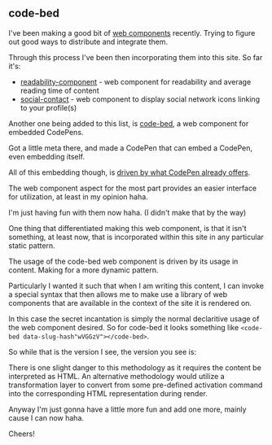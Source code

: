 ## code-bed

I've been making a good bit of [web components](https://developer.mozilla.org/en-US/docs/Web/Web_Components) recently. Trying to figure out good ways to distribute and integrate them.

Through this process I've been then incorporating them into this site. So far it's:

- [readability-component](https://github.com/rcasto/readability-component) - web component for readability and average reading time of content
- [social-contact](https://github.com/rcasto/social-contact) - web component to display social network icons linking to your profile(s)

Another one being added to this list, is [code-bed](https://github.com/rcasto/code-bed), a web component for embedded CodePens.

<code-bed data-slug-hash="ExVoXKW"></code-bed>

Got a little meta there, and made a CodePen that can embed a CodePen, even embedding itself.

All of this embedding though, is [driven by what CodePen already offers](https://blog.codepen.io/documentation/embedded-pens/).

The web component aspect for the most part provides an easier interface for utilization, at least in my opinion haha.

<code-bed data-slug-hash="JBlCc"></code-bed>

I'm just having fun with them now haha. (I didn't make that by the way)

One thing that differentiated making this web component, is that it isn't something, at least now, that is incorporated within this site in any particular static pattern.

The usage of the code-bed web component is driven by its usage in content. Making for a more dynamic pattern.

Particularly I wanted it such that when I am writing this content, I can invoke a special syntax that then allows me to make use a library of web components that are available in the context of the site it is rendered on.

In this case the secret incantation is simply the normal declaritive usage of the web component desired. So for code-bed it looks something like `<code-bed data-slug-hash"wVGGzV"></code-bed>`.

So while that is the version I see, the version you see is:

<code-bed data-slug-hash="wVGGzV"></code-bed>

There is one slight danger to this methodology as it requires the content be interpreted as HTML. An alternative methodology would utilize a transformation layer to convert from some pre-defined activation command into the corresponding HTML representation during render.

Anyway I'm just gonna have a little more fun and add one more, mainly cause I can now haha.

Cheers!

<code-bed data-slug-hash="jcLia" data-height="400"></code-bed>


